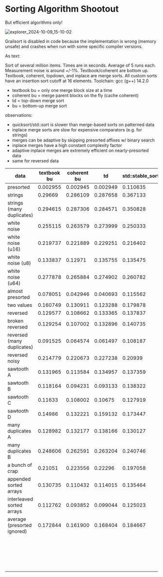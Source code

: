 # Sorting Algorithm Shootout

But efficient algorithms only!

![explorer_2024-10-09_15-10-02](https://github.com/user-attachments/assets/07a77167-99e9-49aa-bf0c-713aff1d7fd6)

Grailsort is disabled in code because the implementation is wrong (memory unsafe) and crashes when run with some specific compiler versions.

As text:

Sort of several million items.
Times are in seconds.
Average of 5 runs each. Measurement noise is around +/-1%.
Textbook/coherent are bottom up.
Textbook, coherent, topdown, and inplace are merge sorts.
All custom sorts have an insertion sort cutoff at 16 elements.
Toolchain: gcc (g++) 14.2.0

- textbook bu = only one merge block size at a time
- coherent bu = merge parent blocks on the fly (cache coherent)
- td = top-down merge sort
- bu = bottom-up merge sort

observations:
- quicksort/std::sort is slower than merge-based sorts on patterned data
- inplace merge sorts are slow for expensive comparators (e.g. for strings)
- merges can be adaptive by skipping presorted affixes w/ binary search
- inplace merges have a high constant complexity factor
- adaptive inplace merges are extremely efficient on nearly-presorted data
- same for reversed data

| data                        |  textbook bu |  coherent bu |  td      |  std::stable_sort |  std::sort     |  inplace td |  inplace bu |  quicksort |  grailsort | average  |
|-----------------------------|--------------|--------------|----------|-------------------|----------------|-------------|-------------|------------|------------|----------|
| presorted                   | 0.002955     | 0.002945     | 0.002949 | 0.110635          | 0.102862       | 0.002931    | 0.002963    | 0.003043   | 0.21412    | 0.049489 |
| strings                     | 0.29669      | 0.286109     | 0.287658 | 0.367133          | 0.272514       | 1.207397    | 1.248559    | 0.311226   | 0.711344   | 0.554292 |
| strings (many duplicates)   | 0.294615     | 0.287306     | 0.284571 | 0.350828          | 0.243335       | 1.133873    | 1.149729    | 0.315052   | 0.666405   | 0.525079 |
| white noise                 | 0.255115     | 0.263579     | 0.273999 | 0.250333          | 0.202988       | 0.408597    | 0.407649    | 0.228734   | 0.2939     | 0.287210 |
| white noise (u16)           | 0.219737     | 0.221889     | 0.229251 | 0.216402          | 0.167913       | 0.3565      | 0.349957    | 0.179864   | 0.264146   | 0.245073 |
| white noise (u8)            | 0.133837     | 0.12971      | 0.135755 | 0.135475          | 0.096118       | 0.21274     | 0.208939    | 0.106642   | 0.299767   | 0.162109 |
| white noise (u64)           | 0.277878     | 0.265884     | 0.274902 | 0.260782          | 0.205194       | 0.423288    | 0.425991    | 0.230398   | 0.32334    | 0.298629 |
| almost presorted            | 0.078051     | 0.042946     | 0.040693 | 0.115562          | 0.06694        | 0.009165    | 0.009288    | 0.075569   | 0.23101    | 0.074358 |
| two values                  | 0.160749     | 0.130911     | 0.123288 | 0.179878          | 0.11714        | 0.114592    | 0.111244    | 0.155793   | 0.271815   | 0.151712 |
| reversed                    | 0.129577     | 0.108662     | 0.133365 | 0.137837          | 0.068153       | 0.098938    | 0.090997    | 0.091271   | 0.275047   | 0.125983 |
| broken reversed             | 0.129254     | 0.107002     | 0.132896 | 0.140735          | 0.618776       | 0.09582     | 0.089424    | 0.090274   | 0.27377    | 0.186439 |
| reversed (many duplicates)  | 0.091525     | 0.064574     | 0.061497 | 0.108187          | 0.082326       | 0.047139    | 0.035264    | 0.100574   | 0.324933   | 0.101780 |
| reversed noisy              | 0.214779     | 0.220673     | 0.227238 | 0.20939           | 0.177896       | 0.341925    | 0.336253    | 0.202518   | 0.255063   | 0.242859 |
| sawtooth A                  | 0.131965     | 0.113584     | 0.134957 | 0.137359          | 0.686495       | 0.166494    | 0.152977    | 0.261746   | 0.306349   | 0.232436 |
| sawtooth B                  | 0.118164     | 0.094231     | 0.093133 | 0.138322          | 0.209413       | 0.29967     | 0.308996    | 0.240123   | 0.274268   | 0.197369 |
| sawtooth C                  | 0.11633      | 0.108002     | 0.10675  | 0.127919          | 0.213991       | 0.331651    | 0.335838    | 0.242858   | 0.322945   | 0.211809 |
| sawtooth D                  | 0.14986      | 0.132221     | 0.159132 | 0.173447          | 0.208113       | 0.347424    | 0.371694    | 0.237042   | 0.279567   | 0.228722 |
| many duplicates A           | 0.128982     | 0.132177     | 0.138166 | 0.130127          | 0.091785       | 0.209444    | 0.202014    | 0.104838   | 0.287983   | 0.158391 |
| many duplicates B           | 0.248606     | 0.262591     | 0.263204 | 0.240746          | 0.190023       | 0.401572    | 0.402       | 0.218674   | 0.28892    | 0.279593 |
| a bunch of crap             | 0.21051      | 0.223556     | 0.22296  | 0.197058          | 0.2558         | 0.38944     | 0.392233    | 0.291048   | 0.282704   | 0.273923 |
| appended sorted arrays      | 0.130735     | 0.110432     | 0.114015 | 0.135464          | 0.203557       | 0.17343     | 0.179057    | 0.233658   | 0.231876   | 0.168025 |
| interleaved sorted arrays   | 0.112762     | 0.093852     | 0.099044 | 0.125023          | 0.187535       | 0.154746    | 0.162789    | 0.196487   | 0.214752   | 0.149666 |
| average (presorted ignored) | 0.172844     | 0.161900     | 0.168404 | 0.184667          | 0.217429       | 0.329707    | 0.331947    | 0.195923   | 0.318091   |          |
|                             |              |              |          |                   | (avg 0.171618  |             |             |            |            |          |
|                             |              |              |          |                   | without killer |             |             |            |            |          |
|                             |              |              |          |                   | samples)       |             |             |            |            |          |
